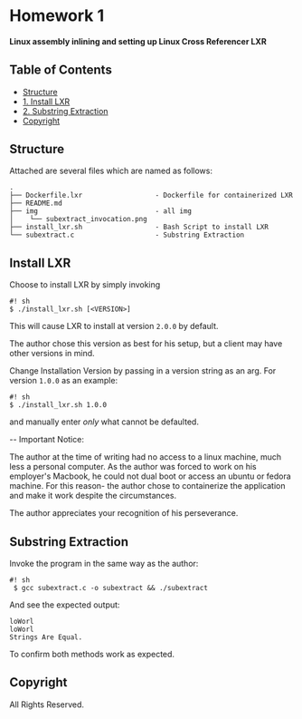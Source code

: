 
# Homework 1 
#### Linux assembly inlining and setting up Linux Cross Referencer LXR 

## Table of Contents
 - [Structure](#structure)
 - [1. Install LXR](#install-lxr)
 - [2. Substring Extraction](#substring-extraction)
 - [Copyright](#copyright)
 
## Structure

Attached are several files which are named as follows:

    .
    ├── Dockerfile.lxr                  - Dockerfile for containerized LXR
    ├── README.md   
    ├── img                             - all img
    │    └── subextract_invocation.png
    ├── install_lxr.sh                  - Bash Script to install LXR
    └── subextract.c                    - Substring Extraction

## Install LXR

Choose to install LXR by simply invoking 
    
    #! sh
    $ ./install_lxr.sh [<VERSION>]
    
This will cause LXR to install at version `2.0.0` by default.

The author chose this version as best for his setup, but a client may have other versions in mind. 

Change Installation Version by passing in a version string as an arg. For version `1.0.0` as an example:

    #! sh
    $ ./install_lxr.sh 1.0.0
    
and manually enter *only* what cannot be defaulted.
 
-- Important Notice:

The author at the time of writing had no access to a linux machine, much less a personal computer. 
As the author was forced to work on his employer's Macbook, he could not dual boot or access an ubuntu or fedora machine.
For this reason- the author chose to containerize the application and make it work despite the circumstances.

The author appreciates your recognition of his perseverance.

## Substring Extraction

Invoke the program in the same way as the author:

    #! sh
     $ gcc subextract.c -o subextract && ./subextract

And see the expected output:

    loWorl
    loWorl
    Strings Are Equal.

To confirm both methods work as expected.

## Copyright

All Rights Reserved.